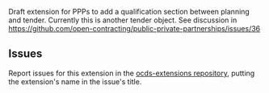 Draft extension for PPPs to add a qualification section between planning and tender. Currently this is another tender object. See discussion in https://github.com/open-contracting/public-private-partnerships/issues/36

## Issues

Report issues for this extension in the [ocds-extensions repository](https://github.com/open-contracting/ocds-extensions/issues), putting the extension's name in the issue's title.
